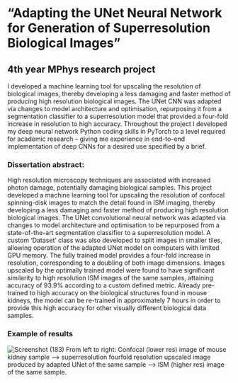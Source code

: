 # “Adapting the UNet Neural Network for Generation of Superresolution Biological Images”
## 4th year MPhys research project


I developed a machine learning tool for upscaling the resolution of biological images, thereby developing a less damaging and faster method of producing high resolution biological images. The UNet CNN was adapted via changes to model architecture and optimisation, repurposing it from a segmentation classifier to a superresolution model that provided a four-fold increase in resolution to high accuracy. Throughout the project I developed my deep neural network Python coding skills in PyTorch to a level required for academic research – giving me experience in end-to-end implementation of deep CNNs for a desired use specified by a brief.


### Dissertation abstract:
High resolution microscopy techniques are associated with increased photon damage, potentially damaging biological samples. This project developed a machine learning tool for upscaling the resolution of confocal spinning-disk images to match the detail found in ISM imaging, thereby developing a less damaging and faster method of producing high resolution biological images. The UNet convolutional neural network was adapted via changes to model architecture and optimisation to be repurposed from a state-of-the-art segmentation classifier to a superresolution model. A custom ‘Dataset’ class was also developed to split images in smaller tiles, allowing operation of the adapted UNet model on computers with limited GPU memory. The fully trained model provides a four-fold increase in resolution, corresponding to a doubling of both image dimensions. Images upscaled by the optimally trained model were found to have significant similarity to high resolution ISM images of the same samples, attaining accuracy of 93.9% according to a custom defined metric. Already pre-trained to high accuracy on the biological structures found in mouse kidneys, the model can be re-trained in approximately 7 hours in order to provide this high accuracy for other visually different biological data samples.

### Example of results
![Screenshot (183)](https://user-images.githubusercontent.com/57955969/124358076-88f3c380-dc16-11eb-911a-d29cb2bee65b.png)
From left to right: Confocal (lower res) image of mouse kidney sample --> superresolution fourfold resolution upscaled image
produced by adapted UNet of the same sample --> ISM (higher res) image of the same sample.
